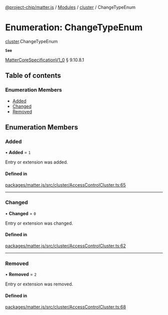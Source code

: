 [@project-chip/matter.js](../README.md) / [Modules](../modules.md) / [cluster](../modules/cluster.md) / ChangeTypeEnum

# Enumeration: ChangeTypeEnum

[cluster](../modules/cluster.md).ChangeTypeEnum

**`See`**

[MatterCoreSpecificationV1_0](../interfaces/spec.MatterCoreSpecificationV1_0.md) § 9.10.8.1

## Table of contents

### Enumeration Members

- [Added](cluster.ChangeTypeEnum.md#added)
- [Changed](cluster.ChangeTypeEnum.md#changed)
- [Removed](cluster.ChangeTypeEnum.md#removed)

## Enumeration Members

### Added

• **Added** = ``1``

Entry or extension was added.

#### Defined in

[packages/matter.js/src/cluster/AccessControlCluster.ts:65](https://github.com/project-chip/matter.js/blob/5bdbf8d/packages/matter.js/src/cluster/AccessControlCluster.ts#L65)

___

### Changed

• **Changed** = ``0``

Entry or extension was changed.

#### Defined in

[packages/matter.js/src/cluster/AccessControlCluster.ts:62](https://github.com/project-chip/matter.js/blob/5bdbf8d/packages/matter.js/src/cluster/AccessControlCluster.ts#L62)

___

### Removed

• **Removed** = ``2``

Entry or extension was removed.

#### Defined in

[packages/matter.js/src/cluster/AccessControlCluster.ts:68](https://github.com/project-chip/matter.js/blob/5bdbf8d/packages/matter.js/src/cluster/AccessControlCluster.ts#L68)
